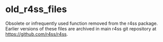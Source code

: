 # old_r4ss_files
Obsolete or infrequently used function removed from the r4ss package.
Earlier versions of these files are archived in main r4ss git repository
at https://github.com/r4ss/r4ss.

